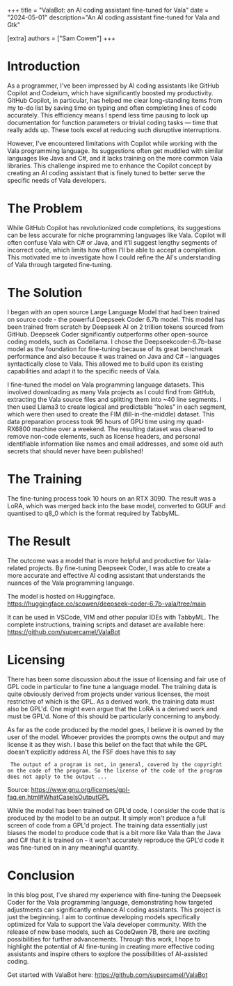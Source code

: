 +++
title = "ValaBot: an AI coding assistant fine-tuned for Vala"
date = "2024-05-01"
description="An AI coding assistant fine-tuned for Vala and Gtk"

[extra]
authors = ["Sam Cowen"]
+++

# Introduction

As a programmer, I've been impressed by AI coding assistants like GitHub Copilot and Codeium, which have significantly boosted my productivity. GitHub Copilot, in particular, has helped me clear long-standing items from my to-do list by saving time on typing and often completing lines of code accurately. 
This efficiency means I spend less time pausing to look up documentation for function parameters or trivial coding tasks — time that really adds up. 
These tools excel at reducing such disruptive interruptions.

However, I've encountered limitations with Copilot while working with the Vala programming language. 
Its suggestions often get muddled with similar languages like Java and C#, and it lacks training on the more common Vala libraries. 
This challenge inspired me to enhance the Copilot concept by creating an AI coding assistant that is finely tuned to better serve the specific needs of Vala developers.

# The Problem

While GitHub Copilot has revolutionized code completions, its suggestions can be less accurate for niche programming languages like Vala. 
Copilot will often confuse Vala with C# or Java, and it'll suggest lengthy segments of incorrect code, which limits how often I'll be able to accept a completion.  
This motivated me to investigate how I could refine the AI's understanding of Vala through targeted fine-tuning.

# The Solution

I began with an open source Large Language Model that had been trained on source code - the powerful Deepseek Coder 6.7b model. This model has been trained from scratch by Deepseek AI on 2 trillion tokens sourced from GitHub. 
Deepseek Coder significantly outperforms other open-source coding models, such as Codellama. 
I chose the Deepseekcoder-6.7b-base model as the foundation for fine-tuning because of its great benchmark performance and also because it was trained on Java and C# – languages syntactically close to Vala. 
This allowed me to build upon its existing capabilities and adapt it to the specific needs of Vala. 

I fine-tuned the model on Vala programming language datasets. 
This involved downloading as many Vala projects as I could find from GitHub, extracting the Vala source files and splitting them into ~40 line segments. 
I then used Llama3 to create logical and predictable "holes" in each segment, which were then used to create the FIM (fill-in-the-middle) dataset. 
This data preparation process took 96 hours of GPU time using my quad-RX6800 machine over a weekend. 
The resulting dataset was cleaned to remove non-code elements, such as license headers, and personal identifiable information like names and email addresses, and some old auth secrets that should never have been published! 

# The Training

The fine-tuning process took 10 hours on an RTX 3090. The result was a LoRA, which was merged back into the base model, converted to GGUF and quantised to q8_0 which is the format required by TabbyML. 

# The Result

The outcome was a model that is more helpful and productive for Vala-related projects. By fine-tuning Deepseek Coder, I was able to create a more accurate and effective AI coding assistant that understands the nuances of the Vala programming language.

The model is hosted on Huggingface. <https://huggingface.co/scowen/deepseek-coder-6.7b-vala/tree/main>

It can be used in VSCode, VIM and other popular IDEs with TabbyML. The complete instructions, training scripts and dataset are available here: <https://github.com/supercamel/ValaBot>

# Licensing

There has been some discussion about the issue of licensing and fair use of GPL code in particular to fine tune a language model. The training data is quite obviously derived from projects under various licenses, the most restrictive of which is the GPL. As a derived work, the training data must also be GPL'd. One might even argue that the LoRA is a derived work and must be GPL'd. None of this should be particularly concerning to anybody. 

As far as the code produced by the model goes, I believe it is owned by the user of the model. Whoever provides the prompts owns the output and may license it as they wish. I base this belief on the fact that while the GPL doesn't explicitly address AI, the FSF does have this to say
```
 The output of a program is not, in general, covered by the copyright on the code of the program. So the license of the code of the program does not apply to the output ...
```
Source: <https://www.gnu.org/licenses/gpl-faq.en.html#WhatCaseIsOutputGPL>

While the model has been trained on GPL'd code, I consider the code that is produced by the model to be an output. It simply won't produce a full screen of code from a GPL'd project. The training data essentially just biases the model to produce code that is a bit more like Vala than the Java and C# that it is trained on - it won't accurately reproduce the GPL'd code it was fine-tuned on in any meaningful quantity. 

# Conclusion

In this blog post, I've shared my experience with fine-tuning the Deepseek Coder for the Vala programming language, demonstrating how targeted adjustments can significantly enhance AI coding assistants. This project is just the beginning. I aim to continue developing models specifically optimized for Vala to support the Vala developer community. With the release of new base models, such as CodeQwen 7B, there are exciting possibilities for further advancements. Through this work, I hope to highlight the potential of AI fine-tuning in creating more effective coding assistants and inspire others to explore the possibilities of AI-assisted coding.

Get started with ValaBot here: <https://github.com/supercamel/ValaBot>

